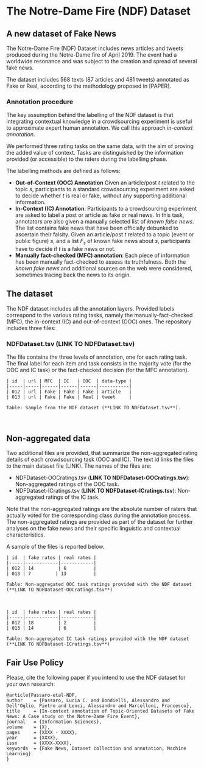 # The Notre-Dame Fire (NDF) Dataset 
## A new dataset of Fake News
The Notre-Dame Fire (NDF) Dataset includes news articles and tweets produced during the Notre-Dame fire of April 2019. The event had a worldwide resonance and was subject to the creation and spread of several fake news.

The dataset includes 568 texts (87 articles and 481 tweets) annotated as Fake or Real, according to the methodology proposed in [PAPER].

### Annotation procedure

The key assumption behind the labelling of the NDF dataset is that integrating contextual knowledge in a crowdsourcing experiment is useful to approximate expert human annotation. We call this approach _in-context annotation_.

We performed three rating tasks on the same data, with the aim of proving the added value of context. 
Tasks are distinguished by the information provided (or accessible) to the raters during the labelling phase. 

The labelling methods are defined as follows:

- **Out-of-Context (OOC) Annotation** Given an article/post $t$ related to the topic $s$, participants to a standard crowdsourcing experiment are asked to decide whether $t$ is real or fake, without any supporting additional information. 
- **In-Context (IC) Annotation**: Participants to a crowdsourcing experiment are asked to label a post or article as fake or real news. In this task, annotators are also given a manually selected list of _known false news_. The list contains fake news that have been officially debunked to ascertain their falsity. Given an article/post $t$ related to a topic (event or public figure) $s$, and a list $F_s$ of known fake news about $s$, participants have to decide if $t$ is a fake news or not. 
- **Manually fact-checked (MFC) annotation**: Each piece of information has been manually fact-checked to assess its truthfulness. Both the _known fake news_ and additional sources on the web were considered, sometimes tracing back the news to its origin.

## The dataset

The NDF dataset includes all the annotation layers. Provided labels correspond to the various rating tasks, namely the manually-fact-checked (MFC), the in-context (IC) and out-of-context (OOC) ones.
The repository includes three files:

### NDFDataset.tsv (**LINK TO NDFDataset.tsv**)

The file contains the three levels of annotation, one for each rating task. The final label for each item and task consists in the majority vote (for the OOC and IC task) or the fact-checked decision (for the MFC annotation).
	
	
	| id  | url | MFC  | IC   | OOC  | data-type |
	|-----|-----|------|------|------|-----------|
	| 012 | url | Fake | Fake | Fake | article   |
	| 013 | url | Fake | Fake | Real | tweet     |
	
	Table: Sample from the NDF dataset (**LINK TO NDFDataset.tsv**). 

<br/>

## Non-aggregated data

Two additional files are provided, that summarize the non-aggregated rating details of each crowdsourcing task (OOC and IC). The text id links the files to the main dataset file (LINK). The names of the files are:

- NDFDataset-OOCratings.tsv (**LINK TO NDFDataset-OOCratings.tsv**): Non-aggregated ratings of the OOC task.
- NDFDataset-ICratings.tsv (**LINK TO NDFDataset-ICratings.tsv**): Non-aggregated ratings of the IC task.
	
Note that the non-aggregated ratings are the absolute number of raters that actually voted for the corresponding class during the annotation process. The non-aggregated ratings are provided as part of the dataset for further analyses on the fake news and their specific linguistic and contextual characteristics.
	
A sample of the files is reported below.

	| id  | fake rates | real rates |
	|-----|------------|------------|
	| 012 | 14         | 6          |
	| 013 | 7         | 13          |

	Table: Non-aggregated OOC task ratings provided with the NDF dataset (**LINK TO NDFDataset-OOCratings.tsv**)

</br>

	| id  | fake rates | real rates |
	|-----|------------|------------|
	| 012 | 18         | 2          |
	| 013 | 14         | 6          |
	
	Table: Non-aggregated IC task ratings provided with the NDF dataset (**LINK TO NDFDataset-ICratings.tsv**)

## Fair Use Policy

Please, cite the following paper if you intend to use the NDF dataset for your own research:

	@article{Passaro-etal-NDF,
	author    = {Passaro, Lucia C. and Bondielli, Alessandro and Dell'Oglio, Pietro and Lenci, Alessandro and Marcelloni, Francesco},
	title     = {In-context annotation of Topic-Oriented Datasets of Fake News: A Case study on the Notre-Dame Fire Event},
	journal   = {Information Sciences},
	volume    = {X},
	pages     = {XXXX - XXXX},
	year      = {XXXX},
	issn      = {XXXX-XXXX},
	keywords  = {Fake News, Dataset collection and annotation, Machine Learning}
	}